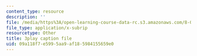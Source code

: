 ```yaml
---
content_type: resource
description: ''
file: /media/https%3A/open-learning-course-data-rc.s3.amazonaws.com/8-03sc-physics-iii-vibrations-and-waves-fall-2016/09a118f7e5995aa9af185984155659e0_T2n6fVybLcU.vtt
file_type: application/x-subrip
resourcetype: Other
title: 3play caption file
uid: 09a118f7-e599-5aa9-af18-5984155659e0
---
```

